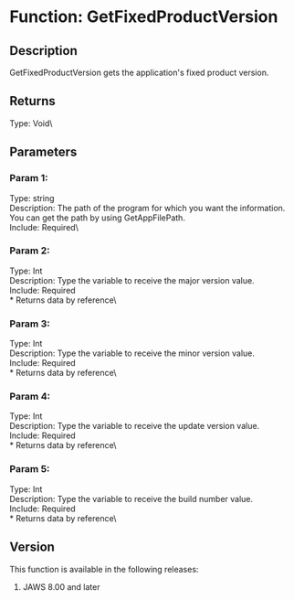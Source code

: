# Function: GetFixedProductVersion

## Description

GetFixedProductVersion gets the application\'s fixed product version.

## Returns

Type: Void\

## Parameters

### Param 1:

Type: string\
Description: The path of the program for which you want the information.
You can get the path by using GetAppFilePath.\
Include: Required\

### Param 2:

Type: Int\
Description: Type the variable to receive the major version value.\
Include: Required\
\* Returns data by reference\

### Param 3:

Type: Int\
Description: Type the variable to receive the minor version value.\
Include: Required\
\* Returns data by reference\

### Param 4:

Type: Int\
Description: Type the variable to receive the update version value.\
Include: Required\
\* Returns data by reference\

### Param 5:

Type: Int\
Description: Type the variable to receive the build number value.\
Include: Required\
\* Returns data by reference\

## Version

This function is available in the following releases:

1.  JAWS 8.00 and later
